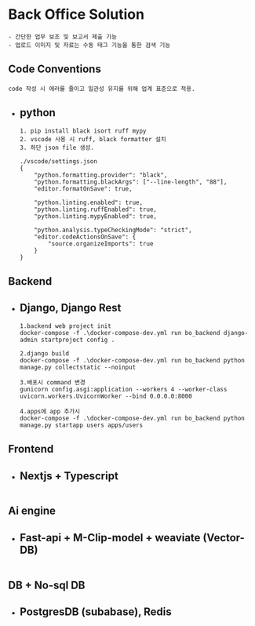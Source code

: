 # Back Office Solution
```
- 간단한 업무 보조 및 보고서 제출 기능
- 업로드 이미지 및 자료는 수동 태그 기능을 통한 검색 기능
```

## Code Conventions
```
code 작성 시 에러를 줄이고 일관성 유지를 위해 업계 표준으로 적용.
```
* ## python
	```
	1. pip install black isort ruff mypy
	2. vscode 사용 시 ruff, black formatter 설치
	3. 하단 json file 생성.
	```
	```
	./vscode/settings.json
	{
		"python.formatting.provider": "black",
		"python.formatting.blackArgs": ["--line-length", "88"],
		"editor.formatOnSave": true,

		"python.linting.enabled": true,
		"python.linting.ruffEnabled": true,
		"python.linting.mypyEnabled": true,

		"python.analysis.typeCheckingMode": "strict",
		"editor.codeActionsOnSave": {
			"source.organizeImports": true
		}
	}
	```

## Backend
* ## Django, Django Rest
	```
	1.backend web project init
	docker-compose -f .\docker-compose-dev.yml run bo_backend django-admin startproject config .

	2.django build
	docker-compose -f .\docker-compose-dev.yml run bo_backend python manage.py collectstatic --noinput

	3.배포시 command 변경
	gunicorn config.asgi:application --workers 4 --worker-class uvicorn.workers.UvicornWorker --bind 0.0.0.0:8000

	4.apps에 app 추가시
	docker-compose -f .\docker-compose-dev.yml run bo_backend python manage.py startapp users apps/users
	```

## Frontend
* ## Nextjs + Typescript
	```
	
	```

## Ai engine
* ## Fast-api + M-Clip-model + weaviate (Vector-DB)
	```

	```

## DB + No-sql DB
* ## PostgresDB (subabase), Redis
	```

	```